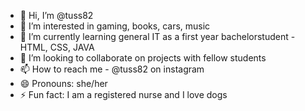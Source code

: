 - 👋 Hi, I’m @tuss82
- 👀 I’m interested in gaming, books, cars, music
- 🌱 I’m currently learning general IT as a first year bachelorstudent - HTML, CSS, JAVA
- 💞️ I’m looking to collaborate on projects with fellow students
- 📫 How to reach me - @tuss82 on instagram
- 😄 Pronouns: she/her
- ⚡ Fun fact: I am a registered nurse and I love dogs

<!---
tuss82/tuss82 is a ✨ special ✨ repository because its `README.md` (this file) appears on your GitHub profile.
You can click the Preview link to take a look at your changes.
--->
